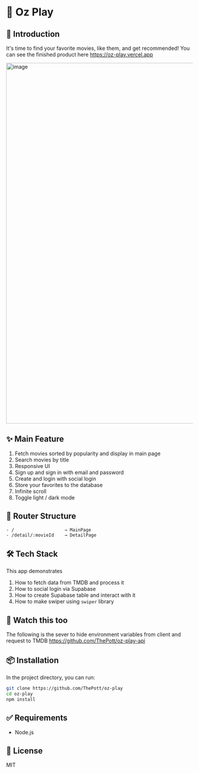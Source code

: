 # 🍿 Oz Play

## 📖 Introduction
It's time to find your favorite movies, like them, and get recommended!
You can see the finished product here
https://oz-play.vercel.app

<img width="870" height="973" alt="image" src="https://github.com/user-attachments/assets/8006b0c3-dd19-4f6e-908d-fae1a8f9421d" />


## ✨ Main Feature
1. Fetch movies sorted by popularity and display in main page
2. Search movies by title
3. Responsive UI
4. Sign up and sign in with email and password
5. Create and login with social login
6. Store your favorites to the database
7. Infinite scroll
8. Toggle light / dark mode

## 🧭 Router Structure
```
- /                   → MainPage
- /detail/:movieId    → DetailPage
```

## 🛠️ Tech Stack
This app demonstrates
1. How to fetch data from TMDB and process it
2. How to social login via Supabase
3. How to create Supabase table and interact with it
4. How to make swiper using `swiper` library

## 👀 Watch this too
The following is the sever to hide environment variables from client and request to TMDB
https://github.com/ThePott/oz-play-api

## 📦 Installation
In the project directory, you can run:
```bash
git clone https://github.com/ThePott/oz-play
cd oz-play
npm install
```
## ✅ Requirements
* Node.js
## 📜 License
MIT
